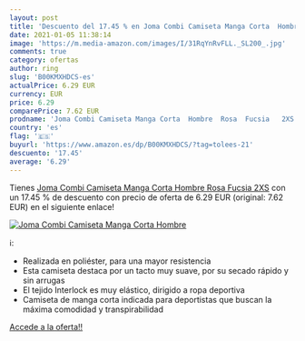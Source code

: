 ```yaml
---
layout: post
title: 'Descuento del 17.45 % en Joma Combi Camiseta Manga Corta  Hombre '
date: 2021-01-05 11:38:14
image: 'https://m.media-amazon.com/images/I/31RqYnRvFLL._SL200_.jpg'
comments: true
category: ofertas
author: ring
slug: 'B00KMXHDCS-es'
actualPrice: 6.29 EUR
currency: EUR
price: 6.29
comparePrice: 7.62 EUR
prodname: 'Joma Combi Camiseta Manga Corta  Hombre  Rosa  Fucsia   2XS'
country: 'es'
flag: '🇪🇸'
buyurl: 'https://www.amazon.es/dp/B00KMXHDCS/?tag=tolees-21'
descuento: '17.45'
average: '6.29'
---
```


Tienes [Joma Combi Camiseta Manga Corta  Hombre  Rosa  Fucsia   2XS](https://www.amazon.es/dp/B00KMXHDCS/?tag=tolees-21) con un 17.45 % de descuento con precio de oferta de 6.29 EUR (original: 7.62 EUR) en el siguiente enlace!

[![Joma Combi Camiseta Manga Corta  Hombre ](https://m.media-amazon.com/images/I/31RqYnRvFLL._SL200_.jpg)](https://www.amazon.es/dp/B00KMXHDCS/?tag=tolees-21)

ℹ️:

- Realizada en poliéster, para una mayor resistencia
- Esta camiseta destaca por un tacto muy suave, por su secado rápido y sin arrugas
- El tejido Interlock es muy elástico, dirigido a ropa deportiva
- Camiseta de manga corta indicada para deportistas que buscan la máxima comodidad y transpirabilidad

[Accede a la oferta!!](https://www.amazon.es/dp/B00KMXHDCS/?tag=tolees-21)
